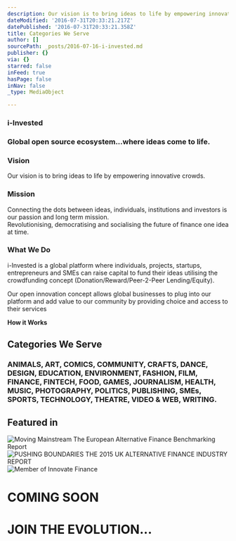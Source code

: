 ```yaml
---
description: Our vision is to bring ideas to life by empowering innovative crowds.
dateModified: '2016-07-31T20:33:21.217Z'
datePublished: '2016-07-31T20:33:21.358Z'
title: Categories We Serve
author: []
sourcePath: _posts/2016-07-16-i-invested.md
publisher: {}
via: {}
starred: false
inFeed: true
hasPage: false
inNav: false
_type: MediaObject

---
```

### **i-Invested**

### Global open source ecosystem...where ideas come to life.

### **Vision**

Our vision is to bring ideas to life by empowering innovative crowds.

### **Mission**

Connecting the dots between ideas, individuals, institutions and investors is our passion and long term mission.  
Revolutionising, democratising and socialising the future of finance one idea at time.

### **What We Do**

i-Invested is a global platform where individuals, projects, startups, entrepreneurs and SMEs can raise capital to fund their ideas utilising the crowdfunding concept (Donation/Reward/Peer-2-Peer Lending/Equity).

Our open innovation concept allows global businesses to plug into our platform and add value to our community by providing choice and access to their services

**How it Works**

## **Categories We Serve**

### ANIMALS, ART, COMICS, COMMUNITY, CRAFTS, DANCE, DESIGN, EDUCATION, ENVIRONMENT, FASHION, FILM, FINANCE, FINTECH, FOOD, GAMES, JOURNALISM, HEALTH, MUSIC, PHOTOGRAPHY, POLITICS, PUBLISHING, SMEs, SPORTS, TECHNOLOGY, THEATRE, VIDEO & WEB, WRITING.

> 

## **Featured in**
![Moving Mainstream
The European Alternative Finance Benchmarking Report](https://the-grid-user-content.s3-us-west-2.amazonaws.com/33f85b65-18f7-4512-ae86-9105e84c8dd8.jpg)
![PUSHING
BOUNDARIES
THE 2015 UK ALTERNATIVE
FINANCE INDUSTRY REPORT](https://the-grid-user-content.s3-us-west-2.amazonaws.com/099b67e9-24dc-4e3d-bb85-eb5c20d1d671.jpg)
![Member of Innovate Finance](https://the-grid-user-content.s3-us-west-2.amazonaws.com/aad66132-99fb-4b72-8c3c-c634cce9ae9c.jpg)

# **COMING SOON**

# **JOIN THE EVOLUTION...**
